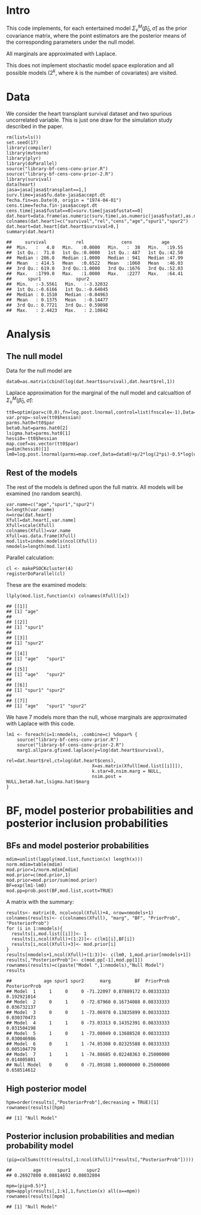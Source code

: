 Intro
=====

This code implements, for each entertained model
*Σ*<sub>*γ*</sub><sup>*M*</sup>(*β̂*<sub>0</sub>, *σ̂*) as the prior
covariance matrix, where the point estimators are the posterior means of
the corresponding parameters under the null model.

All marginals are approximated with Laplace.

This does not implement stochastic model space exploration and all
possible models (2<sup>*k*</sup>, where *k* is the number of covariates)
are visited.

Data
====

We consider the heart transplant survival dataset and two spurious
uncorrelated variable. This is just one draw for the simulation study
described in the paper.

    rm(list=ls()) 
    set.seed(17) 
    library(compiler) 
    library(mvtnorm) 
    library(plyr) 
    library(doParallel) 
    source("library-bf-cens-conv-prior.R") 
    source("library-bf-cens-conv-prior-2.R") 
    library(survival) 
    data(heart) 
    jasa=jasa[jasa$transplant==1,] 
    surv.time=jasa$fu.date-jasa$accept.dt
    fecha.fin=as.Date(0, origin = "1974-04-01") 
    cens.time=fecha.fin-jasa$accept.dt  
    cens.time[jasa$fustat==0]=surv.time[jasa$fustat==0] 
    dat.heart=data.frame(as.numeric(surv.time),as.numeric(jasa$fustat),as.numeric(cens.time),jasa$age,rnorm(nrow(jasa)),rnorm(nrow(jasa))) 
    colnames(dat.heart)=c("survival","rel","cens","age","spur1","spur2") 
    dat.heart=dat.heart[dat.heart$survival>0,] 
    summary(dat.heart)

    ##     survival           rel              cens           age       
    ##  Min.   :   4.0   Min.   :0.0000   Min.   :  38   Min.   :19.55  
    ##  1st Qu.:  71.0   1st Qu.:0.0000   1st Qu.: 487   1st Qu.:42.50  
    ##  Median : 206.0   Median :1.0000   Median : 941   Median :47.99  
    ##  Mean   : 414.5   Mean   :0.6522   Mean   :1060   Mean   :46.03  
    ##  3rd Qu.: 619.0   3rd Qu.:1.0000   3rd Qu.:1676   3rd Qu.:52.03  
    ##  Max.   :1799.0   Max.   :1.0000   Max.   :2277   Max.   :64.41  
    ##      spur1             spur2         
    ##  Min.   :-3.5561   Min.   :-3.32032  
    ##  1st Qu.:-0.6166   1st Qu.:-0.64045  
    ##  Median : 0.1510   Median :-0.04963  
    ##  Mean   : 0.1375   Mean   :-0.14477  
    ##  3rd Qu.: 0.7721   3rd Qu.: 0.59098  
    ##  Max.   : 2.4423   Max.   : 2.10842

Analysis
========

The null model
--------------

Data for the null model are

    data0=as.matrix(cbind(log(dat.heart$survival),dat.heart$rel,1))

Laplace approximation for the marginal of the null model and calcualtion
of *Σ*<sub>*γ*</sub><sup>*M*</sup>(*β̂*<sub>0</sub>, *σ̂*):

    tt0=optim(par=c(0,0),fn=log.post.lnormal,control=list(fnscale=-1),Data=data0,method=optimmethod,hessian=TRUE) 
    var.prop=-solve(tt0$hessian) 
    parms.hat0=tt0$par 
    beta0.hat=parms.hat0[2] 
    lsigma.hat=parms.hat0[1] 
    hessi0=-tt0$hessian 
    map.coef=as.vector(tt0$par) 
    p=dim(hessi0)[1] 
    lm0=log.post.lnormal(parms=map.coef,Data=data0)+p/2*log(2*pi)-0.5*log(det(hessi0)) 

Rest of the models
------------------

The rest of the models is defined upon the full matrix. All models will
be examined (no random search).

    var.name=c("age","spur1","spur2") 
    k=length(var.name)
    n=nrow(dat.heart)
    Xfull=dat.heart[,var.name]
    Xfull=scale(Xfull) 
    colnames(Xfull)=var.name 
    Xfull=as.data.frame(Xfull) 
    mod.list=index.models(ncol(Xfull)) 
    nmodels=length(mod.list) 

Parallel calculation:

    cl <- makePSOCKcluster(4) 
    registerDoParallel(cl) 

These are the examined models:

    llply(mod.list,function(x) colnames(Xfull)[x]) 

    ## [[1]]
    ## [1] "age"
    ## 
    ## [[2]]
    ## [1] "spur1"
    ## 
    ## [[3]]
    ## [1] "spur2"
    ## 
    ## [[4]]
    ## [1] "age"   "spur1"
    ## 
    ## [[5]]
    ## [1] "age"   "spur2"
    ## 
    ## [[6]]
    ## [1] "spur1" "spur2"
    ## 
    ## [[7]]
    ## [1] "age"   "spur1" "spur2"

We have 7 models more than the null, whose marginals are approximated
with Laplace with this code.

    lm1 <- foreach(i=1:nmodels, .combine=c) %dopar% { 
        source("library-bf-cens-conv-prior.R") 
        source("library-bf-cens-conv-prior-2.R") 
        marg1.allpara.gfixed.laplace(y=log(dat.heart$survival), 
                                    rel=dat.heart$rel,ct=log(dat.heart$cens), 
                                    X=as.matrix(Xfull[mod.list[[i]]]), 
                                    k.star=0,nsim.marg = NULL, 
                                    nsim.post = NULL,beta0.hat,lsigma.hat)$marg 
    }

BF, model posterior probabilities and posterior inclusion probabilities
=======================================================================

BFs and model posterior probabilities
-------------------------------------

    mdim=unlist(lapply(mod.list,function(x) length(x))) 
    norm.mdim=table(mdim) 
    mod.prior=1/norm.mdim[mdim] 
    mod.prior=c(mod.prior,1) 
    mod.prior=mod.prior/sum(mod.prior) 
    BF=exp(lm1-lm0) 
    mod.pp=prob.post(BF,mod.list,scott=TRUE) 

A matrix with the summary:

    results<- matrix(0, ncol=ncol(Xfull)+4, nrow=nmodels+1) 
    colnames(results)<- c(colnames(Xfull), "marg", "BF", "PriorProb", "PosteriorProb") 
    for (i in 1:nmodels){ 
      results[i,mod.list[[i]]]<- 1 
      results[i,ncol(Xfull)+(1:2)]<- c(lm1[i],BF[i]) 
      results[i,ncol(Xfull)+3]<- mod.prior[i] 
    }
    results[nmodels+1,ncol(Xfull)+(1:3)]<- c(lm0, 1,mod.prior[nmodels+1]) 
    results[,"PosteriorProb"]<- c(mod.pp[-1],mod.pp[1]) 
    rownames(results)=c(paste("Model ",1:nmodels),"Null Model") 
    results 

    ##            age spur1 spur2      marg         BF  PriorProb PosteriorProb
    ## Model  1     1     0     0 -71.22097 0.87889172 0.08333333   0.192921014
    ## Model  2     0     1     0 -72.87960 0.16734088 0.08333333   0.036732137
    ## Model  3     0     0     1 -73.06978 0.13835899 0.08333333   0.030370473
    ## Model  4     1     1     0 -73.03313 0.14352391 0.08333333   0.031504198
    ## Model  5     1     0     1 -73.08049 0.13688528 0.08333333   0.030046986
    ## Model  6     0     1     1 -74.85308 0.02325588 0.08333333   0.005104779
    ## Model  7     1     1     1 -74.88685 0.02248363 0.25000000   0.014805801
    ## Null Model   0     0     0 -71.09188 1.00000000 0.25000000   0.658514612

High posterior model
--------------------

    hpm=order(results[,"PosteriorProb"],decreasing = TRUE)[1] 
    rownames(results)[hpm] 

    ## [1] "Null Model"

Posterior inclusion probabilities and median probability model
--------------------------------------------------------------

    (pip=colSums(t(t(results[,1:ncol(Xfull)]*results[,"PosteriorProb"])))) 

    ##        age      spur1      spur2 
    ## 0.26927800 0.08814692 0.08032804

    mpm=(pip>0.5)*1 
    mpm=apply(results[,1:k],1,function(x) all(x==mpm)) 
    rownames(results)[mpm] 

    ## [1] "Null Model"

